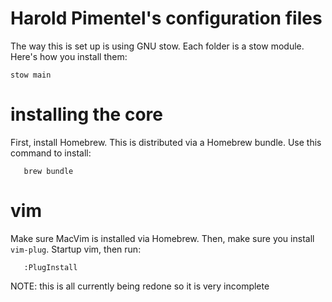 # Harold Pimentel's configuration files

The way this is set up is using GNU stow.
Each folder is a stow module.
Here's how you install them:

```
stow main
```

# installing the core

First, install Homebrew.
This is distributed via a Homebrew bundle.
Use this command to install:

  ```
     brew bundle
  ```


# vim

Make sure MacVim is installed via Homebrew.
Then, make sure you install `vim-plug`.
Startup vim, then run:

  ```
     :PlugInstall
  ```

NOTE: this is all currently being redone so it is very incomplete
